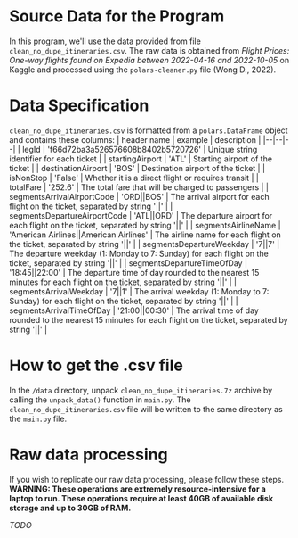 # Source Data for the Program
In this program, we'll use the data provided from file `clean_no_dupe_itineraries.csv`. The raw data is obtained from _Flight Prices: One-way flights found on Expedia between 2022-04-16 and 2022-10-05_ on Kaggle and processed using the `polars-cleaner.py` file (Wong D., 2022).

# Data Specification
`clean_no_dupe_itineraries.csv` is formatted from a `polars.DataFrame` object and contains these columns:
| header name | example | description |
|--|--|--|
| legId | 'f66d72ba3a526576608b8402b5720726' | Unique string identifier for each ticket |
| startingAirport | 'ATL' | Starting airport of the ticket |
| destinationAirport | 'BOS' | Destination airport of the ticket |
| isNonStop | 'False' | Whether it is a direct flight or requires transit |
| totalFare | '252.6' | The total fare that will be charged to passengers |
| segmentsArrivalAirportCode | 'ORD\|\|BOS' | The arrival airport for each flight on the ticket, separated by string '\|\|' |
| segmentsDepartureAirportCode | 'ATL\|\|ORD' | The departure airport for each flight on the ticket, separated by string '\|\|' |
| segmentsAirlineName | 'American Airlines\|\|American Airlines' | The airline name for each flight on the ticket, separated by string '\|\|' |
| segmentsDepartureWeekday | '7\|\|7' | The departure weekday (1: Monday to 7: Sunday) for each flight on the ticket, separated by string '\|\|' |
| segmentsDepartureTimeOfDay | '18:45\|\|22:00' | The departure time of day rounded to the nearest 15 minutes for each flight on the ticket, separated by string '\|\|' |
| segmentsArrivalWeekday | '7\|\|1' | The arrival weekday (1: Monday to 7: Sunday) for each flight on the ticket, separated by string '\|\|' |
| segmentsArrivalTimeOfDay | '21:00\|\|00:30' | The arrival time of day rounded to the nearest 15 minutes for each flight on the ticket, separated by string '\|\|' |

# How to get the .csv file
In the `/data` directory, unpack `clean_no_dupe_itineraries.7z` archive by calling the `unpack_data()` function in `main.py`. The `clean_no_dupe_itineraries.csv` file will be written to the same directory as the `main.py` file.

# Raw data processing
If you wish to replicate our raw data processing, please follow these steps.
**WARNING: These operations are extremely resource-intensive for a laptop to run. These operations require at least 40GB of available disk storage and up to 30GB of RAM.**

_TODO_
